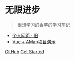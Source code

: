 # 无限进步

> 很想学习的香芋的学习笔记


- [个人网页 · 旧](https://www.studyzzz.top)
- [Vue + AMap项目演示](https://www.zxxz.cloud)


[GitHub](https://github.com/shiningxy)
[Get Started](/aima/aimachap1.md)